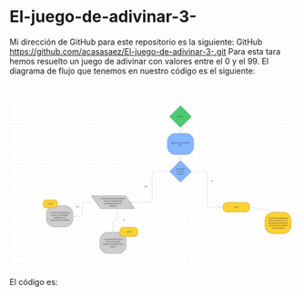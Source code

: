 # El-juego-de-adivinar-3-
Mi dirección de GitHub para este repositorio es la siguiente: GitHub https://github.com/acasasaez/El-juego-de-adivinar-3-.git
Para esta tara hemos resuelto un juego de adivinar con valores entre el 0 y el 99. El diagrama de flujo que tenemos en nuestro código es el siguiente:

![diagrama de flujo del juego de adivinar](https://github.com/acasasaez/El-juego-de-adivinar-3-/blob/main/FIGMA%20-%20JUEGO%20ADIVINAR.jpg)

El código es:
``` 
